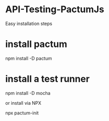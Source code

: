 # API-Testing-PactumJs

Easy installation steps 

# install pactum
npm install -D pactum

# install a test runner
npm install -D mocha


or install via NPX 

npx pactum-init
